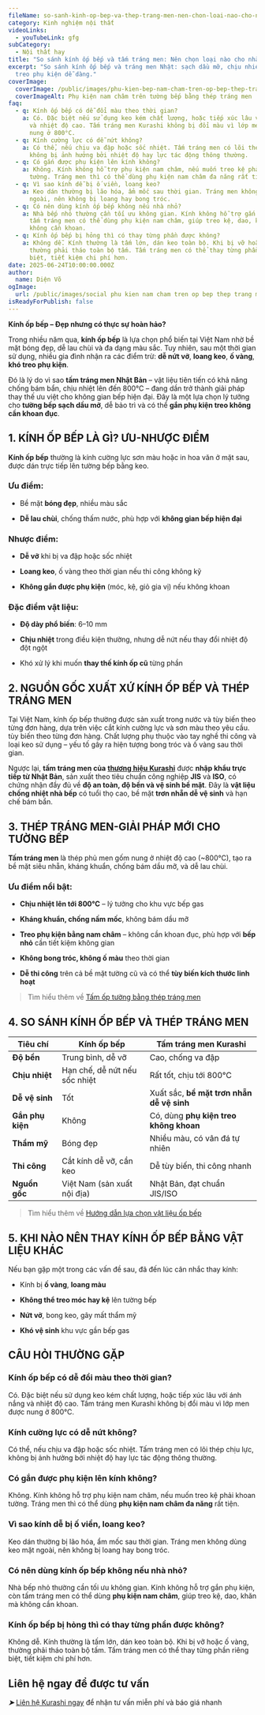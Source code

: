 ```yaml
---
fileName: so-sanh-kinh-op-bep-va-thep-trang-men-nen-chon-loai-nao-cho-nha-bep-hien-dai
category: Kinh nghiệm nội thất
videoLinks:
  - youTubeLink: gfg
subCategory:
  - Nội thất hay
title: "So sánh kính ốp bếp và tấm tráng men: Nên chọn loại nào cho nhà bếp hiện đại?"
excerpt: "So sánh kính ốp bếp và tráng men Nhật: sạch dầu mỡ, chịu nhiệt 800°C,
  treo phụ kiện dễ dàng."
coverImage:
  coverImage: /public/images/phu-kien-bep-nam-cham-tren-op-bep-thep-trang-men.webp
  coverImageAlt: Phụ kiện nam châm trên tường bếp bằng thép tráng men
faq:
  - q: Kính ốp bếp có dễ đổi màu theo thời gian?
    a: Có. Đặc biệt nếu sử dụng keo kém chất lượng, hoặc tiếp xúc lâu với ánh nắng
      và nhiệt độ cao. Tấm tráng men Kurashi không bị đổi màu vì lớp men được
      nung ở 800°C.
  - q: Kính cường lực có dễ nứt không?
    a: Có thể, nếu chịu va đập hoặc sốc nhiệt. Tấm tráng men có lõi thép chịu lực,
      không bị ảnh hưởng bởi nhiệt độ hay lực tác động thông thường.
  - q: Có gắn được phụ kiện lên kính không?
    a: Không. Kính không hỗ trợ phụ kiện nam châm, nếu muốn treo kệ phải khoan
      tường. Tráng men thì có thể dùng phụ kiện nam châm đa năng rất tiện.
  - q: Vì sao kính dễ bị ố viền, loang keo?
    a: Keo dán thường bị lão hóa, ẩm mốc sau thời gian. Tráng men không dùng keo mặt
      ngoài, nên không bị loang hay bong tróc.
  - q: Có nên dùng kính ốp bếp không nếu nhà nhỏ?
    a: Nhà bếp nhỏ thường cần tối ưu không gian. Kính không hỗ trợ gắn phụ kiện, còn
      tấm tráng men có thể dùng phụ kiện nam châm, giúp treo kệ, dao, khăn mà
      không cần khoan.
  - q: Kính ốp bếp bị hỏng thì có thay từng phần được không?
    a: Không dễ. Kính thường là tấm lớn, dán keo toàn bộ. Khi bị vỡ hoặc ố vàng,
      thường phải tháo toàn bộ tấm. Tấm tráng men có thể thay từng phần riêng
      biệt, tiết kiệm chi phí hơn.
date: 2025-06-24T10:00:00.000Z
author:
  name: Diện Võ
ogImage:
  url: /public/images/social phu kien nam cham tren op bep thep trang men.jpg
isReadyForPublish: false
---
```

**Kính ốp bếp – Đẹp nhưng có thực sự hoàn hảo?**

Trong nhiều năm qua, **kính ốp bếp** là lựa chọn phổ biến tại Việt Nam nhờ bề mặt bóng đẹp, dễ lau chùi và đa dạng màu sắc. Tuy nhiên, sau một thời gian sử dụng, nhiều gia đình nhận ra các điểm trừ: **dễ nứt vỡ**, **loang keo**, **ố vàng**, **khó treo phụ kiện**.

Đó là lý do vì sao **tấm tráng men Nhật Bản** – vật liệu tiên tiến có khả năng chống bám bẩn, chịu nhiệt lên đến 800°C – đang dần trở thành giải pháp thay thế ưu việt cho không gian bếp hiện đại. Đây là một lựa chọn lý tưởng cho **tường bếp sạch dầu mỡ**, dễ bảo trì và có thể **gắn phụ kiện treo không cần khoan đục**.

## 1\. KÍNH ỐP BẾP LÀ GÌ? ƯU-NHƯỢC ĐIỂM

**Kính ốp bếp** thường là kính cường lực sơn màu hoặc in hoa văn ở mặt sau, được dán trực tiếp lên tường bếp bằng keo.

### Ưu điểm:

*   Bề mặt **bóng đẹp**, nhiều màu sắc
    
*   **Dễ lau chùi**, chống thấm nước, phù hợp với **không gian bếp hiện đại**
    

### Nhược điểm:

*   **Dễ vỡ** khi bị va đập hoặc sốc nhiệt
    
*   **Loang keo**, ố vàng theo thời gian nếu thi công không kỹ
    
*   **Không gắn được phụ kiện** (móc, kệ, giỏ gia vị) nếu không khoan
    

### Đặc điểm vật liệu:

*   **Độ dày phổ biến**: 6–10 mm
    
*   **Chịu nhiệt** trong điều kiện thường, nhưng dễ nứt nếu thay đổi nhiệt độ đột ngột
    
*   Khó xử lý khi muốn **thay thế kính ốp cũ** từng phần
    

## 2\. NGUỒN GỐC XUẤT XỨ KÍNH ỐP BẾP VÀ THÉP TRÁNG MEN

Tại Việt Nam, kính ốp bếp thường được sản xuất trong nước và tùy biến theo từng đơn hàng, dựa trên việc cắt kính cường lực và sơn màu theo yêu cầu. tùy biến theo từng đơn hàng. Chất lượng phụ thuộc vào tay nghề thi công và loại keo sử dụng – yếu tố gây ra hiện tượng bong tróc và ố vàng sau thời gian.

Ngược lại, **tấm tráng men của** [**thương hiệu Kurashi**](https://www.kurashi.com.vn/) được **nhập khẩu trực tiếp từ Nhật Bản**, sản xuất theo tiêu chuẩn công nghiệp **JIS** và **ISO**, có chứng nhận đầy đủ về **độ an toàn, độ bền và vệ sinh bề mặt**. Đây là **vật liệu chống nhiệt nhà bếp** có tuổi thọ cao, bề mặt **trơn nhẵn dễ vệ sinh** và hạn chế bám bẩn.

## 3\. THÉP TRÁNG MEN-GIẢI PHÁP MỚI CHO TƯỜNG BẾP

**Tấm tráng men** là thép phủ men gốm nung ở nhiệt độ cao (~800°C), tạo ra bề mặt siêu nhẵn, kháng khuẩn, chống bám dầu mỡ, và dễ lau chùi.

### Ưu điểm nổi bật:

*   **Chịu nhiệt lên tới 800°C** – lý tưởng cho khu vực bếp gas
    
*   **Kháng khuẩn, chống nấm mốc**, không bám dầu mỡ
    
*   **Treo phụ kiện bằng nam châm** – không cần khoan đục, phù hợp với **bếp nhỏ** cần tiết kiệm không gian
    
*   **Không bong tróc, không ố màu** theo thời gian
    
*   **Dễ thi công** trên cả bề mặt tường cũ và có thể **tùy biến kích thước linh hoạt**
    

> Tìm hiểu thêm về [Tấm ốp tường bằng thép tráng men](https://www.kurashi.com.vn/san-pham/tam-op-tuong-bang-thep-trang-men)

## 4\. SO SÁNH KÍNH ỐP BẾP VÀ THÉP TRÁNG MEN

| **Tiêu chí** | **Kính ốp bếp** | **Tấm tráng men Kurashi** |
| --- | --- | --- |
| **Độ bền** | Trung bình, dễ vỡ | Cao, chống va đập |
| **Chịu nhiệt** | Hạn chế, dễ nứt nếu sốc nhiệt | Rất tốt, chịu tới 800°C |
| **Dễ vệ sinh** | Tốt | Xuất sắc, **bề mặt trơn nhẵn dễ vệ sinh** |
| **Gắn phụ kiện** | Không | Có, dùng **phụ kiện treo không khoan** |
| **Thẩm mỹ** | Bóng đẹp | Nhiều màu, có vân đá tự nhiên |
| **Thi công** | Cắt kính dễ vỡ, cần keo | Dễ tùy biến, thi công nhanh |
| **Nguồn gốc** | Việt Nam (sản xuất nội địa) | Nhật Bản, đạt chuẩn JIS/ISO |

> Tìm hiểu thêm về [Hướng dẫn lựa chọn vật liệu ốp bếp](https://www.kurashi.com.vn/blog/huong-dan-lua-chon-vat-lieu-op-bep)

## 5\. KHI NÀO NÊN THAY KÍNH ỐP BẾP BẰNG VẬT LIỆU KHÁC

Nếu bạn gặp một trong các vấn đề sau, đã đến lúc cân nhắc thay kính:

*   Kính bị **ố vàng**, **loang màu**
    
*   **Không thể treo móc hay kệ** lên tường bếp
    
*   **Nứt vỡ**, bong keo, gây mất thẩm mỹ
    
*   **Khó vệ sinh** khu vực gần bếp gas
    

## CÂU HỎI THƯỜNG GẶP

### Kính ốp bếp có dễ đổi màu theo thời gian?

Có. Đặc biệt nếu sử dụng keo kém chất lượng, hoặc tiếp xúc lâu với ánh nắng và nhiệt độ cao. Tấm tráng men Kurashi không bị đổi màu vì lớp men được nung ở 800°C.

### Kính cường lực có dễ nứt không?

Có thể, nếu chịu va đập hoặc sốc nhiệt. Tấm tráng men có lõi thép chịu lực, không bị ảnh hưởng bởi nhiệt độ hay lực tác động thông thường.

### Có gắn được phụ kiện lên kính không?

Không. Kính không hỗ trợ phụ kiện nam châm, nếu muốn treo kệ phải khoan tường. Tráng men thì có thể dùng **phụ kiện nam châm đa năng** rất tiện.

### Vì sao kính dễ bị ố viền, loang keo?

Keo dán thường bị lão hóa, ẩm mốc sau thời gian. Tráng men không dùng keo mặt ngoài, nên không bị loang hay bong tróc.

### Có nên dùng kính ốp bếp không nếu nhà nhỏ?

Nhà bếp nhỏ thường cần tối ưu không gian. Kính không hỗ trợ gắn phụ kiện, còn tấm tráng men có thể dùng **phụ kiện nam châm**, giúp treo kệ, dao, khăn mà không cần khoan.

### Kính ốp bếp bị hỏng thì có thay từng phần được không?

Không dễ. Kính thường là tấm lớn, dán keo toàn bộ. Khi bị vỡ hoặc ố vàng, thường phải tháo toàn bộ tấm. Tấm tráng men có thể thay từng phần riêng biệt, tiết kiệm chi phí hơn.

## Liên hệ ngay để được tư vấn

**_➤_** [Liên hệ Kurashi ngay](https://www.kurashi.com.vn/lien-he) để nhận tư vấn miễn phí và báo giá nhanh